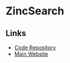 # ZincSearch

<!--
https://github.com/zinclabs/zincobserve
-->

## Links

- [Code Repository](https://github.com/zinclabs/zincsearch)
- [Main Website](https://zinc.dev)
